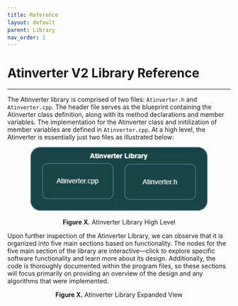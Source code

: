 ```yaml
---
title: Reference
layout: default
parent: Library
nav_order: 1
---
```


# **Atinverter V2 Library Reference**
***

The Atinverter library is comprised of two files: `Atinverter.h` and `Atinverter.cpp`. The header file serves as the blueprint containing the Atinverter class definition, along with its method declarations and member variables. The implementation for the Atinverter class and initilization of member variables are defined in `Atinverter.cpp`. At a high level, the Atinverter is essentially just two files as illustrated below:

<p align="center">
<img src="../../images/atinverter_library_high_level.png" alt="Atinverter Library High Level" width="400"/>
</p>

<div style="text-align: center;">
    <h7><b>Figure X.</b> Atinverter Library High Level</h7>
</div>

Upon further inspection of the Atinverter Library, we can observe that it is organized into five main sections based on functionality. The nodes for the five main section of the library are interactive—click to explore specific software functionality and learn more about its design. Additionally, the code is thoroughly documented within the program files, so these sections will focus primarily on providing an overview of the design and any algorithms that were implemented.

<p align="center">
   <object data="../../images/atinverter_library_expanded_view.svg" type="image/svg+xml" width="600"></object>
</p>

<div style="text-align: center;">
    <h7><b>Figure X.</b> Atinverter Library Expanded View</h7>
</div>
